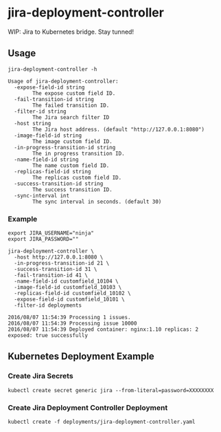 # jira-deployment-controller

WIP: Jira to Kubernetes bridge. Stay tunned!

## Usage

```
jira-deployment-controller -h
```
```
Usage of jira-deployment-controller:
  -expose-field-id string
    	The expose custom field ID.
  -fail-transition-id string
    	The failed transition ID.
  -filter-id string
    	The Jira search filter ID
  -host string
    	The Jira host address. (default "http://127.0.0.1:8080")
  -image-field-id string
    	The image custom field ID.
  -in-progress-transition-id string
    	The in progress transition ID.
  -name-field-id string
    	The name custom field ID.
  -replicas-field-id string
    	The replicas custom field ID.
  -success-transition-id string
    	The success transition ID.
  -sync-interval int
    	The sync interval in seconds. (default 30)
```

### Example

```
export JIRA_USERNAME="ninja"
export JIRA_PASSWORD=""
```

```
jira-deployment-controller \
  -host http://127.0.0.1:8080 \
  -in-progress-transition-id 21 \
  -success-transition-id 31 \
  -fail-transition-id 41 \
  -name-field-id customfield_10104 \
  -image-field-id customfield_10103 \
  -replicas-field-id customfield_10102 \
  -expose-field-id customfield_10101 \
  -filter-id deployments
```

```
2016/08/07 11:54:39 Processing 1 issues.
2016/08/07 11:54:39 Processing issue 10000
2016/08/07 11:54:39 Deployed container: nginx:1.10 replicas: 2 exposed: true successfully
```

## Kubernetes Deployment Example

### Create Jira Secrets

```
kubectl create secret generic jira --from-literal=password=XXXXXXXX
```

### Create Jira Deployment Controller Deployment

```
kubectl create -f deployments/jira-deployment-controller.yaml
```
